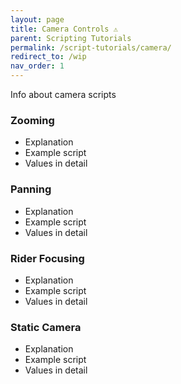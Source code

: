 ```yaml
---
layout: page
title: Camera Controls ⚠️
parent: Scripting Tutorials
permalink: /script-tutorials/camera/
redirect_to: /wip
nav_order: 1
---
```


Info about camera scripts

### Zooming
- Explanation
- Example script
- Values in detail

### Panning
- Explanation
- Example script
- Values in detail

### Rider Focusing
- Explanation
- Example script
- Values in detail

### Static Camera
- Explanation
- Example script
- Values in detail